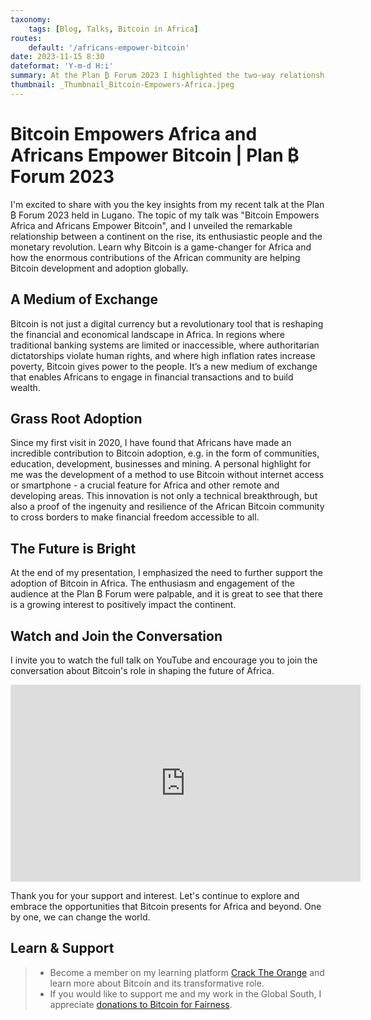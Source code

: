 ```yaml
---
taxonomy:
    tags: [Blog, Talks, Bitcoin in Africa]
routes:
    default: '/africans-empower-bitcoin'
date: 2023-11-15 8:30
dateformat: 'Y-m-d H:i'
summary: At the Plan ₿ Forum 2023 I highlighted the two-way relationship between Bitcoin's impact on Africa's financial revolution and the important role of Africans in Bitcoin adoption.
thumbnail: _Thumbnail_Bitcoin-Empowers-Africa.jpeg
---
```


# Bitcoin Empowers Africa and Africans Empower Bitcoin | Plan ₿ Forum 2023
I'm excited to share with you the key insights from my recent talk at the Plan ₿ Forum 2023 held in Lugano. The topic of my talk was "Bitcoin Empowers Africa and Africans Empower Bitcoin", and I unveiled the remarkable relationship between a continent on the rise, its enthusiastic people and the monetary revolution. Learn why Bitcoin is a game-changer for Africa and how the enormous contributions of the African community are helping Bitcoin development and adoption globally.

## A Medium of Exchange 
Bitcoin is not just a digital currency but a revolutionary tool that is reshaping the financial and economical landscape in Africa. In regions where traditional banking systems are limited or inaccessible, where authoritarian dictatorships violate human rights, and where high inflation rates increase poverty, Bitcoin gives power to the people. It’s a new medium of exchange that enables Africans to engage in financial transactions and to build wealth.

## Grass Root Adoption
Since my first visit in 2020, I have found that Africans have made an incredible contribution to Bitcoin adoption, e.g. in the form of communities, education, development, businesses and mining. A personal highlight for me was the development of a method to use Bitcoin without internet access or smartphone - a crucial feature for Africa and other remote and developing areas. This innovation is not only a technical breakthrough, but also a proof of the ingenuity and resilience of the African Bitcoin community to cross borders to make financial freedom accessible to all.

## The Future is Bright
At the end of my presentation, I emphasized the need to further support the adoption of Bitcoin in Africa. The enthusiasm and engagement of the audience at the Plan ₿ Forum were palpable, and it is great to see that there is a growing interest to positively impact the continent.

## Watch and Join the Conversation
I invite you to watch the full talk on YouTube and encourage you to join the conversation about Bitcoin's role in shaping the future of Africa.

<iframe width="560" height="315" src="https://www.youtube.com/embed/CExOwVQYHNg?si=ce27Rnoqwt-lqK4e" title="YouTube video player" frameborder="0" allow="accelerometer; autoplay; clipboard-write; encrypted-media; gyroscope; picture-in-picture; web-share" allowfullscreen></iframe>

Thank you for your support and interest. Let's continue to explore and embrace the opportunities that Bitcoin presents for Africa and beyond. One by one, we can change the world.

## Learn & Support

> * Become a member on my learning platform [Crack The Orange](https://cracktheorange.com) and learn more about Bitcoin and its transformative role.
> * If you would like to support me and my work in the Global South, I appreciate [donations to Bitcoin for Fairness](https://anitaposch.com/donate).

